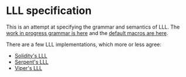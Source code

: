 # LLL specification

This is an attempt at specifying the grammar and semantics of LLL. The [work in progress grammar is here](./grammar.txt) and the [default macros are here](./macros.md).

There are a few LLL implementations, which more or less agree:
- [Solidity's LLL](https://github.com/ethereum/solidity)
- [Serpent's LLL](https://github.com/ethereum/serpent)
- [Viper's LLL](https://github.com/ethereum/viper)
